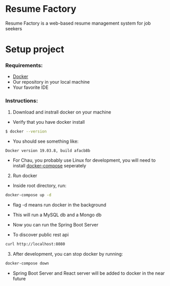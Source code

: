
# Resume Factory

Resume Factory is a web-based resume management system for job seekers

# Setup project

### Requirements:
  - [Docker](https://www.docker.com/products/docker-desktop)
  - Our repository in your local machine
  - Your favorite IDE

### Instructions:
1. Download and instrall docker on your machine
   
- Verify that you have docker install

```sh    
$ docker --version
```

- You should see something like:
```sh
Docker version 19.03.8, build afacb8b
```

- For Chau, you probably use Linux for development, you will need to install [docker-compose](https://docs.docker.com/compose/install/) seperately

2. Run docker
- Inside root directory, run:

```sh
docker-compose up -d
```

- flag -d means run docker in the background
- This will run a MySQL db and a Mongo db
- Now you can run the Spring Boot Server

- To discover public rest api

```sh
curl http://localhost:8080
```


3. After development, you can stop docker by running:

```sh
docker-compose down
```

- Spring Boot Server and React server will be added to docker in the near future


